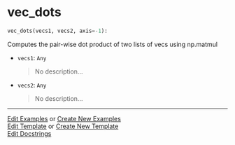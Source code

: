 # <a id="McUtils.Numputils.VectorOps.vec_dots">vec_dots</a>

```python
vec_dots(vecs1, vecs2, axis=-1): 
```
Computes the pair-wise dot product of two lists of vecs using np.matmul
- `vecs1`: `Any`
    >No description...
- `vecs2`: `Any`
    >No description... 




___

[Edit Examples](https://github.com/McCoyGroup/McUtils/edit/edit/ci/examples/McUtils/Numputils/VectorOps/vec_dots.md) or 
[Create New Examples](https://github.com/McCoyGroup/McUtils/new/edit/?filename=ci/examples/McUtils/Numputils/VectorOps/vec_dots.md) <br/>
[Edit Template](https://github.com/McCoyGroup/McUtils/edit/edit/ci/docs/McUtils/Numputils/VectorOps/vec_dots.md) or 
[Create New Template](https://github.com/McCoyGroup/McUtils/new/edit/?filename=ci/docs/templates/McUtils/Numputils/VectorOps/vec_dots.md) <br/>
[Edit Docstrings](https://github.com/McCoyGroup/McUtils/edit/edit/McUtils/Numputils/VectorOps.py?message=Update%20Docs)